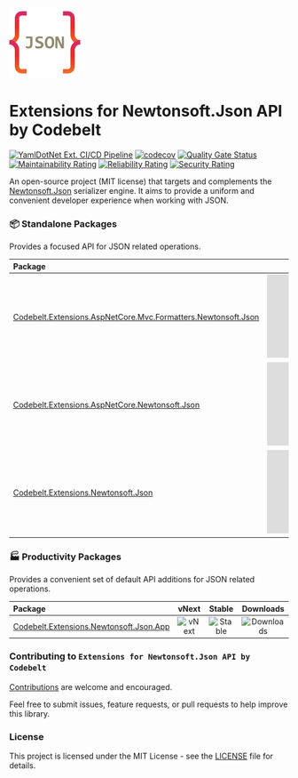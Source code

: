 ![Extensions for Newtonsoft.Json API by Codebelt](.nuget/icon.png)

# Extensions for Newtonsoft.Json API by Codebelt

[![YamlDotNet Ext. CI/CD Pipeline](https://github.com/codebeltnet/newtonsoft-json/actions/workflows/pipelines.yml/badge.svg)](https://github.com/codebeltnet/newtonsoft-json/actions/workflows/pipelines.yml) [![codecov](https://codecov.io/gh/codebeltnet/newtonsoft-json/graph/badge.svg?token=BN2UhFM3bb)](https://codecov.io/gh/codebeltnet/newtonsoft-json) [![Quality Gate Status](https://sonarcloud.io/api/project_badges/measure?project=newtonsoft-json&metric=alert_status)](https://sonarcloud.io/dashboard?id=newtonsoft-json) [![Maintainability Rating](https://sonarcloud.io/api/project_badges/measure?project=newtonsoft-json&metric=sqale_rating)](https://sonarcloud.io/dashboard?id=newtonsoft-json) [![Reliability Rating](https://sonarcloud.io/api/project_badges/measure?project=newtonsoft-json&metric=reliability_rating)](https://sonarcloud.io/dashboard?id=newtonsoft-json) [![Security Rating](https://sonarcloud.io/api/project_badges/measure?project=newtonsoft-json&metric=security_rating)](https://sonarcloud.io/dashboard?id=newtonsoft-json)

An open-source project (MIT license) that targets and complements the [Newtonsoft.Json](https://github.com/JamesNK/Newtonsoft.Json) serializer engine. It aims to provide a uniform and convenient developer experience when working with JSON.

### 📦 Standalone Packages

Provides a focused API for JSON related operations.

|Package|vNext|Stable|Downloads|
|:--|:-:|:-:|:-:|
| [Codebelt.Extensions.AspNetCore.Mvc.Formatters.Newtonsoft.Json](https://www.nuget.org/packages/Codebelt.Extensions.AspNetCore.Mvc.Formatters.Newtonsoft.Json/) | ![vNext](https://img.shields.io/nuget/vpre/Codebelt.Extensions.AspNetCore.Mvc.Formatters.Newtonsoft.Json?logo=nuget) | ![Stable](https://img.shields.io/nuget/v/Codebelt.Extensions.AspNetCore.Mvc.Formatters.Newtonsoft.Json?logo=nuget) | ![Downloads](https://img.shields.io/nuget/dt/Codebelt.Extensions.AspNetCore.Mvc.Formatters.Newtonsoft.Json?color=blueviolet&logo=nuget) |
| [Codebelt.Extensions.AspNetCore.Newtonsoft.Json](https://www.nuget.org/packages/Codebelt.Extensions.AspNetCore.Newtonsoft.Json/) | ![vNext](https://img.shields.io/nuget/vpre/Codebelt.Extensions.AspNetCore.Newtonsoft.Json?logo=nuget) | ![Stable](https://img.shields.io/nuget/v/Codebelt.Extensions.AspNetCore.Newtonsoft.Json?logo=nuget) | ![Downloads](https://img.shields.io/nuget/dt/Codebelt.Extensions.AspNetCore.Newtonsoft.Json?color=blueviolet&logo=nuget) |
| [Codebelt.Extensions.Newtonsoft.Json](https://www.nuget.org/packages/Codebelt.Extensions.Newtonsoft.Json/) | ![vNext](https://img.shields.io/nuget/vpre/Codebelt.Extensions.Newtonsoft.Json?logo=nuget) | ![Stable](https://img.shields.io/nuget/v/Codebelt.Extensions.Newtonsoft.Json?logo=nuget) | ![Downloads](https://img.shields.io/nuget/dt/Codebelt.Extensions.Newtonsoft.Json?color=blueviolet&logo=nuget) |

### 🏭 Productivity Packages

Provides a convenient set of default API additions for JSON related operations.

|Package|vNext|Stable|Downloads|
|:--|:-:|:-:|:-:|
| [Codebelt.Extensions.Newtonsoft.Json.App](https://www.nuget.org/packages/Codebelt.Extensions.Newtonsoft.Json.App/) | ![vNext](https://img.shields.io/nuget/vpre/Codebelt.Extensions.Newtonsoft.Json.App?logo=nuget) | ![Stable](https://img.shields.io/nuget/v/Codebelt.Extensions.Newtonsoft.Json.App?logo=nuget) | ![Downloads](https://img.shields.io/nuget/dt/Codebelt.Extensions.Newtonsoft.Json.App?color=blueviolet&logo=nuget) |

### Contributing to `Extensions for Newtonsoft.Json API by Codebelt`
[Contributions](.github/CONTRIBUTING.md) are welcome and encouraged.

Feel free to submit issues, feature requests, or pull requests to help improve this library.

### License
This project is licensed under the MIT License - see the [LICENSE](LICENSE.md) file for details.
